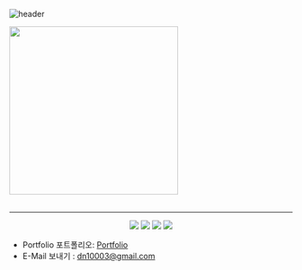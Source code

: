 ![header](https://capsule-render.vercel.app/api?type=waving&color=#000000&text=%20Abel%20%20&height=300&fontSize=90&fontColor=#fff)

<div align=left>
  <img style="height:300px;width:300px" src="https://github-readme-stats.vercel.app/api/top-langs/?username=kdn0325&layout=compact" />
</div>

<br />

<hr>

<p align=center>
  <img src="https://img.shields.io/badge/HTML5-ff5723?style=flat&logo=HTML5&logoColor=white"/>
  <img src="https://img.shields.io/badge/CSS3-007bc9?style=flat&logo=CSS3&logoColor=white"/>
  <img src="https://img.shields.io/badge/JAVASCRIPT-f7e018?style=flat&logo=Java&logoColor=white"/>
  <img src="https://img.shields.io/badge/JQUERY-2e68a8?style=flat&logo=Kotlin&logoColor=white"/>
<p>

- Portfolio 포트폴리오: [Portfolio](https://portfolio-abel.netlify.app)
- E-Mail 보내기 : dn10003@gmail.com

